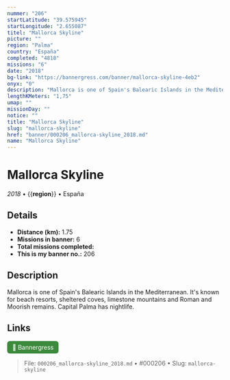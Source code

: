 ```yaml
---
nummer: "206"
startLatitude: "39.575945"
startLongitude: "2.655087"
titel: "Mallorca Skyline"
picture: ""
region: "Palma"
country: "España"
completed: "4818"
missions: "6"
date: "2018"
bg-link: "https://bannergress.com/banner/mallorca-skyline-4eb2"
onyx: "0"
description: "Mallorca is one of Spain's Balearic Islands in the Mediterranean. It's known for beach resorts, sheltered coves, limestone mountains and Roman and Moorish remains. Capital Palma has nightlife."
lengthKMeters: "1,75"
umap: ""
missionDay: ""
notice: ""
title: "Mallorca Skyline"
slug: "mallorca-skyline"
href: "banner/000206_mallorca-skyline_2018.md"
name: "Mallorca Skyline"
---
```

# Mallorca Skyline

*2018* • {{__region__}} • España





## Details
- **Distance (km):** 1.75
- **Missions in banner:** 6
- **Total missions completed:** 
- **This is my banner no.:** 206



## Description
Mallorca is one of Spain's Balearic Islands in the Mediterranean. It's known for beach resorts, sheltered coves, limestone mountains and Roman and Moorish remains. Capital Palma has nightlife.



## Links
<a href="https://bannergress.com/banner/mallorca-skyline-4eb2" target="_blank" style="display:inline-block;margin-right:8px;padding:6px 12px;background:#3c8b3c;color:#fff;text-decoration:none;border-radius:6px;">🔗 Bannergress</a>



> File: `000206_mallorca-skyline_2018.md` • #000206 • Slug: `mallorca-skyline`
